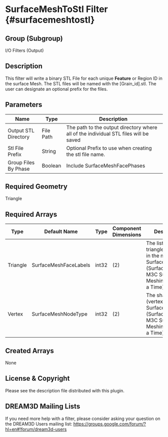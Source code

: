 SurfaceMeshToStl Filter {#surfacemeshtostl}
======

## Group (Subgroup) ##
I/O Filters (Output)

## Description ##
This filter will write a binary STL File for each unique **Feature** or Region ID in the surface Mesh. The STL files
will be named with the [Grain_id].stl. The user can designate an optional prefix for the files.


## Parameters ##

| Name | Type | Description |
|------|------|------|
| Output STL Directory | File Path | The path to the output directory where all of the individual STL files will be saved |
| Stl File Prefix | String | Optional Prefix to use when creating the stl file name. |
| Group Files By Phase | Boolean | Include SurfaceMeshFacePhases |

## Required Geometry ##
Triangle

## Required Arrays ##

| Type | Default Name | Type | Component Dimensions | Description |
|------|--------------|-------------|---------|-----|
| Triangle  | SurfaceMeshFaceLabels | int32 | (2)   | The list of all triangles (faces) in the mesh. Quick Surface Mesh (SurfaceMeshing), M3C Surface Meshing (Slice at a Time) |
| Vertex | SurfaceMeshNodeType | int32 | (2) | The shared node (vertex) list. Quick Surface Mesh (SurfaceMeshing), M3C Surface Meshing (Slice at a Time) |

## Created Arrays ##
None



## License & Copyright ##

Please see the description file distributed with this plugin.

## DREAM3D Mailing Lists ##

If you need more help with a filter, please consider asking your question on the DREAM3D Users mailing list:
https://groups.google.com/forum/?hl=en#!forum/dream3d-users


